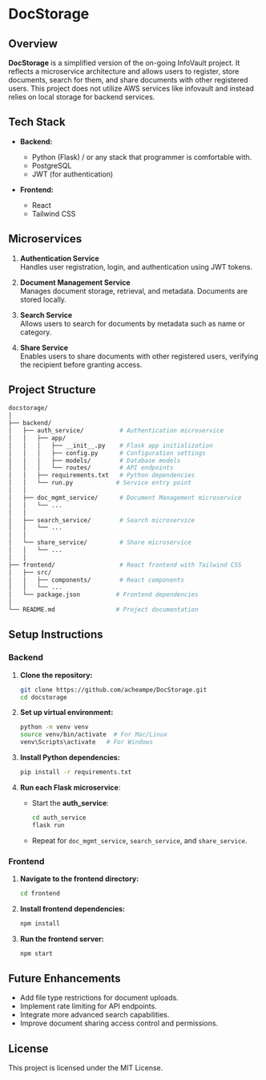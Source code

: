 
# DocStorage

## Overview

**DocStorage** is a simplified version of the on-going InfoVault project. It reflects a microservice architecture and allows users to register, store documents, search for them, and share documents with other registered users. This project does not utilize AWS services like infovault and instead relies on local storage for backend services.

## Tech Stack

- **Backend:**
  - Python (Flask) / or any stack that programmer is comfortable with. 
  - PostgreSQL
  - JWT (for authentication)
  
- **Frontend:**
  - React
  - Tailwind CSS

## Microservices

1. **Authentication Service**  
   Handles user registration, login, and authentication using JWT tokens.

2. **Document Management Service**  
   Manages document storage, retrieval, and metadata. Documents are stored locally.

3. **Search Service**  
   Allows users to search for documents by metadata such as name or category.

4. **Share Service**  
   Enables users to share documents with other registered users, verifying the recipient before granting access.

## Project Structure

```bash
docstorage/
│
├── backend/
│   ├── auth_service/          # Authentication microservice
│   │   ├── app/
│   │   │   ├── __init__.py    # Flask app initialization
│   │   │   ├── config.py      # Configuration settings
│   │   │   ├── models/        # Database models
│   │   │   └── routes/        # API endpoints
│   │   ├── requirements.txt   # Python dependencies
│   │   └── run.py            # Service entry point
│   │
│   ├── doc_mgmt_service/      # Document Management microservice
│   │   └── ...
│   │
│   ├── search_service/        # Search microservice
│   │   └── ...
│   │
│   └── share_service/         # Share microservice
│   │   └── ...
│   │
├── frontend/                  # React frontend with Tailwind CSS
│   ├── src/
│   │   ├── components/        # React components
│   │   └── ...
│   └── package.json          # Frontend dependencies
│
└── README.md                 # Project documentation
```

## Setup Instructions

### Backend

1. **Clone the repository:**

   ```bash
   git clone https://github.com/acheampe/DocStorage.git
   cd docstorage
   ```

2. **Set up virtual environment:**

   ```bash
   python -m venv venv
   source venv/bin/activate  # For Mac/Linux
   venv\Scripts\activate   # For Windows
   ```

3. **Install Python dependencies:**

   ```bash
   pip install -r requirements.txt
   ```

4. **Run each Flask microservice**:

   - Start the **auth_service**:
   
     ```bash
     cd auth_service
     flask run
     ```

   - Repeat for `doc_mgmt_service`, `search_service`, and `share_service`.

### Frontend

1. **Navigate to the frontend directory:**

   ```bash
   cd frontend
   ```

2. **Install frontend dependencies:**

   ```bash
   npm install
   ```

3. **Run the frontend server:**

   ```bash
   npm start
   ```

## Future Enhancements

- Add file type restrictions for document uploads.
- Implement rate limiting for API endpoints.
- Integrate more advanced search capabilities.
- Improve document sharing access control and permissions.

## License

This project is licensed under the MIT License.
